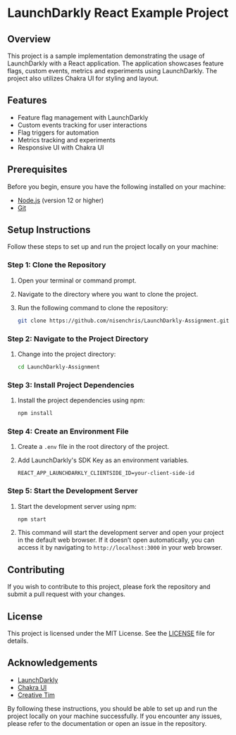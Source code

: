 # LaunchDarkly React Example Project

## Overview

This project is a sample implementation demonstrating the usage of LaunchDarkly with a React application. The application showcases feature flags, custom events, metrics and experiments using LaunchDarkly. The project also utilizes Chakra UI for styling and layout.

## Features

- Feature flag management with LaunchDarkly
- Custom events tracking for user interactions
- Flag triggers for automation
- Metrics tracking and experiments
- Responsive UI with Chakra UI

## Prerequisites

Before you begin, ensure you have the following installed on your machine:

- [Node.js](https://nodejs.org/) (version 12 or higher)
- [Git](https://git-scm.com/)

## Setup Instructions

Follow these steps to set up and run the project locally on your machine:

### Step 1: Clone the Repository

1. Open your terminal or command prompt.
2. Navigate to the directory where you want to clone the project.
3. Run the following command to clone the repository:

   ```bash
   git clone https://github.com/nisenchris/LaunchDarkly-Assignment.git
   ```

### Step 2: Navigate to the Project Directory

1. Change into the project directory:

   ```bash
   cd LaunchDarkly-Assignment
   ```

### Step 3: Install Project Dependencies

1. Install the project dependencies using npm:

   ```bash
   npm install
   ```

### Step 4: Create an Environment File

1. Create a `.env` file in the root directory of the project.
2. Add LaunchDarkly's SDK Key as an environment variables. 

   ```env
   REACT_APP_LAUNCHDARKLY_CLIENTSIDE_ID=your-client-side-id
   ```

### Step 5: Start the Development Server

1. Start the development server using npm:

   ```bash
   npm start
   ```

2. This command will start the development server and open your project in the default web browser. If it doesn’t open automatically, you can access it by navigating to `http://localhost:3000` in your web browser.

<!-- ### Step 6: Verify the Application

1. Ensure the application loads correctly.
2. Navigate through the various pages (e.g., landing page, sign-in page, dashboard) to verify that they function as expected.
3. Verify that the feature flags are working correctly by toggling them on and off in your LaunchDarkly account and observing the changes in the application.

### Step 7: Test the Purchase Button Tracking

1. Click on the purchase buttons in both `ProductCard` and `PurchaseCard`.
2. Check your LaunchDarkly dashboard to ensure the events are being tracked correctly.

### Step 8: Check the Console for Errors

1. Open the browser’s developer console (usually accessible by pressing `F12` or `Ctrl+Shift+I`).
2. Ensure there are no errors or warnings that need to be addressed. -->

## Contributing

If you wish to contribute to this project, please fork the repository and submit a pull request with your changes.

## License

This project is licensed under the MIT License. See the [LICENSE](LICENSE) file for details.

## Acknowledgements

- [LaunchDarkly](https://launchdarkly.com/)
- [Chakra UI](https://chakra-ui.com/)
- [Creative Tim](https://www.creative-tim.com/)

By following these instructions, you should be able to set up and run the project locally on your machine successfully. If you encounter any issues, please refer to the documentation or open an issue in the repository.